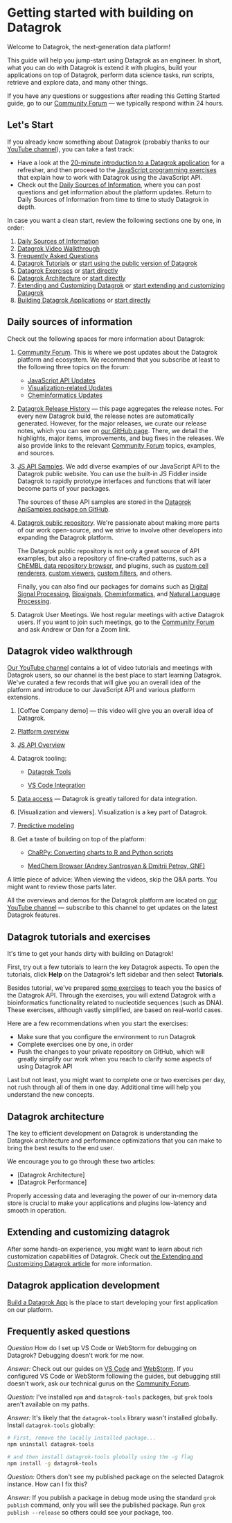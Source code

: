 <!-- TITLE: &#8203;Getting Started-->
<!-- SUBTITLE: -->

# Getting started with building on Datagrok

Welcome to Datagrok, the next-generation data platform!

This guide will help you jump-start using Datagrok as an engineer. In short, what you can do with Datagrok is extend it
with plugins, build your applications on top of Datagrok, perform data science tasks, run scripts, retrieve and explore 
data, and many other things.

If you have any questions or suggestions after reading this Getting Started guide, go to our [Community Forum] &mdash; 
we typically respond within 24 hours.

## Let's Start

If you already know something about Datagrok (probably thanks to our [YouTube channel]), you can take a fast track:

* Have a look at the [20-minute introduction to a Datagrok application] for a refresher, and then proceed to the
  [JavaScript programming exercises](exercises.md) that explain how to work with Datagrok using the JavaScript API.
* Check out the [Daily Sources of Information](#daily-sources-of-information), where you can post questions and get
  information about the platform updates. Return to Daily Sources of Information from time to time to study Datagrok in
  depth.

In case you want a clean start, review the following sections one by one, in order:

1. [Daily Sources of Information](#daily-sources-of-information)
2. [Datagrok Video Walkthrough](#datagrok-video-walkthrough)
3. [Frequently Asked Questions](#frequently-asked-questions)
4. [Datagrok Tutorials](#datagrok-tutorials-and-exercises) or [start using the public version of Datagrok]
5. [Datagrok Exercises](#datagrok-tutorials-and-exercises) or [start directly](exercises.md)
6. [Datagrok Architecture](#datagrok-architecture) or [start directly](admin/architecture.md)
7. [Extending and Customizing Datagrok](#extending-and-customizing-datagrok) or [start extending and customizing Datagrok]
8. [Building Datagrok Applications](#datagrok-application-development) or [start directly](how-to/build-an-app.md)

## Daily sources of information

Check out the following spaces for more information about Datagrok:

1. [Community Forum]. This is where we post updates about the Datagrok platform and ecosystem. We recommend that you
   subscribe at least to the following three topics on the forum:
   * [JavaScript API Updates]
   * [Visualization-related Updates]
   * [Cheminformatics Updates]

2. [Datagrok Release History] &mdash; this page aggregates the release notes. For every new Datagrok build, the release notes
   are automatically generated. However, for the major releases, we curate our release notes, which you can see on
   [our GitHub page]. There, we detail the highlights, major items, improvements, and bug fixes in the releases. We also
   provide links to the relevant [Community Forum] topics, examples, and sources.

3. [JS API Samples]. We add diverse examples of our JavaScript API to the Datagrok public website. You can use the
   built-in JS Fiddler inside Datagrok to rapidly prototype interfaces and functions that will later become parts of
   your packages.

   The sources of these API samples are stored in the [Datagrok ApiSamples package on GitHub].

4. [Datagrok public repository]. We're passionate about making more parts of our work open-source, and we strive to
   involve other developers into expanding the Datagrok platform.

   The Datagrok public repository is not only a great source of API examples, but also a repository of fine-crafted
   patterns, such as a [ChEMBL data repository browser], and plugins, such as [custom cell renderers], [custom viewers],
   [custom filters], and others.

   Finally, you can also find our packages for domains such as [Digital Signal Processing], [Biosignals], [Cheminformatics],
   and [Natural Language Processing].

5. Datagrok User Meetings. We host regular meetings with active Datagrok users. If you want to join such meetings, go
   to the [Community Forum] and ask Andrew or Dan for a Zoom link.

## Datagrok video walkthrough

[Our YouTube channel] contains a lot of video tutorials and meetings with Datagrok users, so our channel is the best place
to start learning Datagrok. We've curated a few records that will give you an overall idea of the platform and introduce 
to our JavaScript API and various platform extensions.

1. [Coffee Company demo] &mdash; this video will give you an overall idea of Datagrok.

2. [Platform overview]

3. [JS API Overview]

4. Datagrok tooling:

   * [Datagrok Tools]

   * [VS Code Integration]

5. [Data access] &mdash; Datagrok is greatly tailored for data integration.

6. [Visualization and viewers]. Visualization is a key part of Datagrok.

7. [Predictive modeling]

8. Get a taste of building on top of the platform:

   * [ChaRPy: Converting charts to R and Python scripts]

   * [MedChem Browser (Andrey Santrosyan & Dmitrii Petrov, GNF)]

A little piece of advice: When viewing the videos, skip the Q&A parts. You might want to review those parts later.

All the overviews and demos for the Datagrok platform are located on [our YouTube channel] &mdash; subscribe to this
channel to get updates on the latest Datagrok features.

## Datagrok tutorials and exercises

It's time to get your hands dirty with building on Datagrok!

First, try out a few tutorials to learn the key Datagrok aspects. To open the tutorials, click **Help** on the Datagrok's
left sidebar and then select **Tutorials**.

Besides tutorial, we've prepared [some exercises] to teach you the basics of the Datagrok API. Through the exercises, you will
extend Datagrok with a bioinformatics functionality related to nucleotide sequences (such as DNA). These exercises,
although vastly simplified, are based on real-world cases.

Here are a few recommendations when you start the exercises:

* Make sure that you configure the environment to run Datagrok
* Complete exercises one by one, in order
* Push the changes to your private repository on GitHub, which will greatly simplify our work when you reach to clarify
  some aspects of using Datagrok API

Last but not least, you might want to complete one or two exercises per day, not rush through all of them in one day.
Additional time will help you understand the new concepts.

## Datagrok architecture

The key to efficient development on Datagrok is understanding the Datagrok architecture and performance optimizations that
you can make to bring the best results to the end user.

We encourage you to go through these two articles:

* [Datagrok Architecture]
* [Datagrok Performance]

Properly accessing data and leveraging the power of our in-memory data store is crucial to make your applications
and plugins low-latency and smooth in operation.

## Extending and customizing datagrok

After some hands-on experience, you might want to learn about rich customization capabilities of Datagrok. Check out
[the Extending and Customizing Datagrok article] for more information.

## Datagrok application development

[Build a Datagrok App] is the place to start developing your first application on our platform.

## Frequently asked questions

*Question*
How do I set up VS Code or WebStorm for debugging on Datagrok? Debugging doesn't work for me now.

*Answer:*
Check out our guides on [VS Code] and [WebStorm]. If you configured VS Code or WebStorm following the guides, but
debugging still doesn't work, ask our technical gurus on the [Community Forum].

*Question:*
I've installed `npm` and `datagrok-tools` packages, but `grok` tools aren't available on my paths.

*Answer:*
It's likely that the `datagrok-tools` library wasn't installed globally. Install `datagrok-tools` globally:

```sh
# First, remove the locally installed package...
npm uninstall datagrok-tools

# and then install datagrok-tools globally using the -g flag
npm install -g datagrok-tools
```

*Question:*
Others don't see my published package on the selected Datagrok instance. How can I fix this?

*Answer:*
If you publish a package in debug mode using the standard `grok publish` command, only you will see the published
package. Run `grok publish --release` so others could see your package, too.

[Datagrok]: https://www.datagrok.ai
[Community Forum]: https://community.datagrok.ai/
[YouTube channel]: https://www.youtube.com/channel/UCXPHEjOd4gyZ6m6Ji-iOBYg
[20-minute introduction to a Datagrok application]: https://www.youtube.com/watch?v=tVwpRB8fikQ
[Build an App]: how-to/build-an-app.md
[start using the public version of Datagrok]: https://public.datagrok.ai/
[start extending and customizing Datagrok]: https://datagrok.ai/help/develop/extending-and-customizing
[JavaScript API Updates]: https://community.datagrok.ai/t/javascript-api-updates/526/9
[Visualization-related Updates]: https://community.datagrok.ai/t/visualization-related-updates/521/12
[Cheminformatics Updates]: https://community.datagrok.ai/t/cheminformatics-updates/457/9
[Datagrok Release History]: https://datagrok.ai/help/develop/release-history
[our GitHub page]: https://github.com/datagrok-ai/public/blob/master/help/develop/release-history.md#dev-build-08936
[JS API Samples]: https://public.datagrok.ai/js
[Datagrok ApiSamples package on GitHub]: https://github.com/datagrok-ai/public/tree/master/packages/ApiSamples
[Datagrok public repository]: https://github.com/datagrok-ai/public
[ChEMBL data repository browser]: https://www.ebi.ac.uk/chembl/
[custom cell renderers]: https://github.com/datagrok-ai/public/blob/master/packages/Chem/src/rdkit_cell_renderer.js
[custom viewers]: https://github.com/datagrok-ai/public/tree/master/packages/Viewers
[custom filters]: https://github.com/datagrok-ai/public/blob/master/packages/Widgets/src/filters/radio_button_filter.js
[Digital Signal Processing]: https://github.com/datagrok-ai/public/tree/master/packages/DSP
[Biosignals]: https://github.com/datagrok-ai/public/tree/master/packages/BioSignals
[Cheminformatics]: https://datagrok.ai/help/domains/chem/cheminformatics
[Natural Language Processing]: https://github.com/datagrok-ai/public/tree/master/packages/NLP
[Our YouTube channel]: https://www.youtube.com/channel/UCXPHEjOd4gyZ6m6Ji-iOBYg
[Coffee Company feature demo]: https://www.youtube.com/watch?v=tVwpRB8fikQ
[Datagrok Tools]: https://www.youtube.com/watch?v=zVVmlRorpjg&t=258s
[VS Code Integration]: https://www.youtube.com/watch?v=zVVmlRorpjg&t=870s
[Platform overview]: ../video-contents.md/#getting-started
[JS API Overview]: ../video-contents.md/#java-script-api
[Data access]: ../video-contents.md/#data-access
[Predictive modeling]: ../video-contents.md/#predictive-modeling
[ChaRPy: Converting charts to R and Python scripts]: https://www.youtube.com/watch?v=seAgx5TbrzI&t=162s
[MedChem Browser (Andrey Santrosyan & Dmitrii Petrov, GNF)]: https://www.youtube.com/watch?v=seAgx5TbrzI&t=970s
[our Youtube channel]: https://www.youtube.com/channel/UCXPHEjOd4gyZ6m6Ji-iOBYg
[Architecture]: admin/architecture.md
[Performance]: performance.md
[some exercises]: exercises.md
[the Extending and Customizing Datagrok article]: extending-and-customizing.md
[Build a Datagrok App]: how-to/build-an-app.md
[VS Code]: develop.md#one-click-debugging-with-visual-studio-code
[WebStorm]: develop.md#one-click-debugging-with-jetbrains-ides